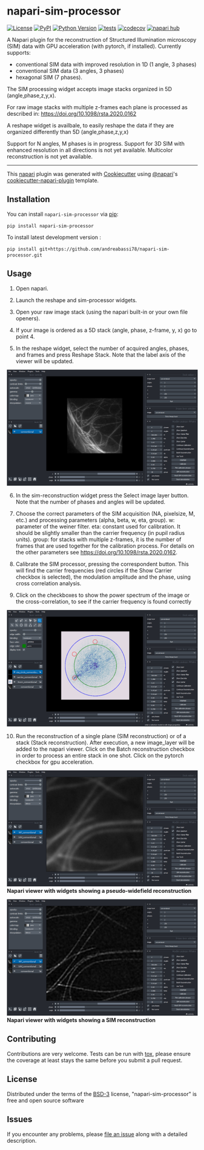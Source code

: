 # napari-sim-processor

[![License](https://img.shields.io/pypi/l/napari-sim-processor.svg?color=green)](https://github.com/andreabassi78/napari-sim-processor/raw/main/LICENSE)
[![PyPI](https://img.shields.io/pypi/v/napari-sim-processor.svg?color=green)](https://pypi.org/project/napari-sim-processor)
[![Python Version](https://img.shields.io/pypi/pyversions/napari-sim-processor.svg?color=green)](https://python.org)
[![tests](https://github.com/andreabassi78/napari-sim-processor/workflows/tests/badge.svg)](https://github.com/andreabassi78/napari-sim-processor/actions)
[![codecov](https://codecov.io/gh/andreabassi78/napari-sim-processor/branch/main/graph/badge.svg)](https://codecov.io/gh/andreabassi78/napari-sim-processor)
[![napari hub](https://img.shields.io/endpoint?url=https://api.napari-hub.org/shields/napari-sim-processor)](https://napari-hub.org/plugins/napari-sim-processor)

A Napari plugin for the reconstruction of Structured Illumination microscopy (SIM) data with GPU acceleration (with pytorch, if installed).
Currently supports:    
   - conventional SIM data with improved resolution in 1D (1 angle, 3 phases)
   - conventional SIM data (3 angles, 3 phases)
   - hexagonal SIM (7 phases).

The SIM processing widget accepts image stacks organized in 5D (angle,phase,z,y,x).

For raw image stacks with multiple z-frames each plane is processed as described in:
	https://doi.org/10.1098/rsta.2020.0162
    
A reshape widget is availbale, to easily reshape the data if they are organized differently than 5D (angle,phase,z,y,x)
    
Support for N angles, M phases is in progress.
Support for 3D SIM with enhanced resolution in all directions is not yet available.
Multicolor reconstruction is not yet available.  

----------------------------------

This [napari] plugin was generated with [Cookiecutter] using [@napari]'s [cookiecutter-napari-plugin] template.

<!--
Don't miss the full getting started guide to set up your new package:
https://github.com/napari/cookiecutter-napari-plugin#getting-started

and review the napari docs for plugin developers:
https://napari.org/plugins/index.html
-->

## Installation

You can install `napari-sim-processor` via [pip]:

    pip install napari-sim-processor


To install latest development version :

    pip install git+https://github.com/andreabassi78/napari-sim-processor.git


## Usage

1) Open napari. 

2) Launch the reshape and sim-processor widgets.

3) Open your raw image stack (using the napari built-in or your own file openers).

4) If your image is ordered as a 5D stack (angle, phase, z-frame, y, x) go to point 4. 

5) In the reshape widget, select the number of acquired angles, phases, and frames and press Reshape Stack. Note that the label axis of the viewer will be updated.

![raw](https://github.com/andreabassi78/napari-sim-processor/blob/main/images/Picture1.png)

6) In the sim-reconstruction widget press the Select image layer button. Note that the number of phases and angles will be updated. 

7) Choose the correct parameters of the SIM acquisition (NA, pixelsize, M, etc.) and processing parameters (alpha, beta, w, eta, group).
	w: parameter of the weiner filter.
	eta: constant used for calibration. It should be slightly smaller than the carrier frequency (in pupil radius units). 
	group: for stacks with multiple z-frames, it is the number of frames that are used together for the calibration process.
	For details on the other parameters see https://doi.org/10.1098/rsta.2020.0162.

8) Calibrate the SIM processor, pressing the correspondent button. This will find the carrier frequencies (red circles if the Show Carrier checkbox is selected), the modulation amplitude and the phase, using cross correlation analysis.

9) Click on the checkboxes to show the power spectrum of the image or the cross-correlation, to see if the carrier frequency is found correctly

![raw](https://github.com/andreabassi78/napari-sim-processor/blob/main/images/Picture2.png)

10) Run the reconstruction of a single plane (SIM reconstruction) or of a stack (Stack reconstruction). After execution, a new image_layer will be added to the napari viewer. Click on the Batch reconstruction checkbox in order to process an entire stack in one shot. Click on the pytorch checkbox for gpu acceleration.

![raw](https://github.com/andreabassi78/napari-sim-processor/blob/main/images/Picture3b.png)
**Napari viewer with widgets showing a pseudo-widefield reconstruction**

![raw](https://github.com/andreabassi78/napari-sim-processor/blob/main/images/Picture3.png)
**Napari viewer with widgets showing a SIM reconstruction**

## Contributing

Contributions are very welcome. Tests can be run with [tox], please ensure
the coverage at least stays the same before you submit a pull request.

## License

Distributed under the terms of the [BSD-3] license,
"napari-sim-processor" is free and open source software

## Issues

If you encounter any problems, please [file an issue] along with a detailed description.

[napari]: https://github.com/napari/napari
[Cookiecutter]: https://github.com/audreyr/cookiecutter
[@napari]: https://github.com/napari
[MIT]: http://opensource.org/licenses/MIT
[BSD-3]: http://opensource.org/licenses/BSD-3-Clause
[GNU GPL v3.0]: http://www.gnu.org/licenses/gpl-3.0.txt
[GNU LGPL v3.0]: http://www.gnu.org/licenses/lgpl-3.0.txt
[Apache Software License 2.0]: http://www.apache.org/licenses/LICENSE-2.0
[Mozilla Public License 2.0]: https://www.mozilla.org/media/MPL/2.0/index.txt
[cookiecutter-napari-plugin]: https://github.com/napari/cookiecutter-napari-plugin

[file an issue]: https://github.com/andreabassi78/napari-sim-processor/issues

[napari]: https://github.com/napari/napari
[tox]: https://tox.readthedocs.io/en/latest/
[pip]: https://pypi.org/project/pip/
[PyPI]: https://pypi.org/
